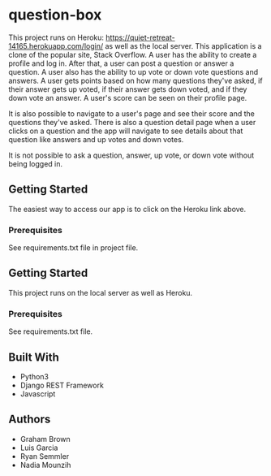 # question-box

This project runs on Heroku: https://quiet-retreat-14165.herokuapp.com/login/
as well as the local server. This application is a clone of the popular site, Stack Overflow. A user has the ability to create a profile and log in. After that, a user can post a question or answer a question. A user also has the ability to up vote or down vote questions and answers. A user gets points based on how many questions they've asked, if their answer gets up voted, if their answer gets down voted, and if they down vote an answer. A user's score can be seen on their profile page.

It is also possible to navigate to a user's page and see their score and the questions they've asked. There is also a question detail page when a user clicks on a question and the app will navigate to see details about that question like answers and up votes and down votes.

It is not possible to ask a question, answer, up vote, or down vote without being logged in.

## Getting Started

The easiest way to access our app is to click on the Heroku link above.

### Prerequisites

See requirements.txt file in project file.


## Getting Started

This project runs on the local server as well as Heroku.


### Prerequisites

See requirements.txt file.


## Built With

* Python3
* Django REST Framework
* Javascript


## Authors

* Graham Brown
* Luis Garcia
* Ryan Semmler
* Nadia Mounzih
